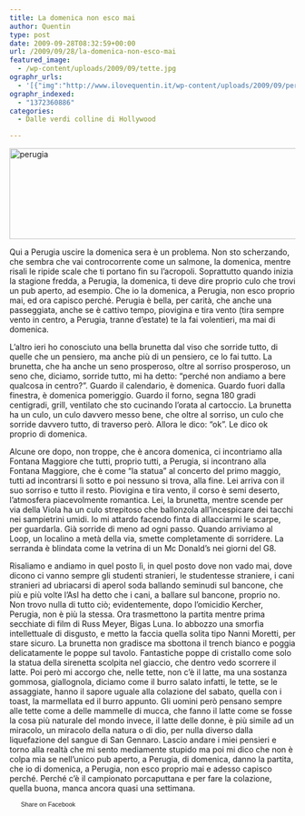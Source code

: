 ```yaml
---
title: La domenica non esco mai
author: Quentin
type: post
date: 2009-09-28T08:32:59+00:00
url: /2009/09/28/la-domenica-non-esco-mai
featured_image:
  - /wp-content/uploads/2009/09/tette.jpg
ographr_urls:
  - '[{"img":"http://www.ilovequentin.it/wp-content/uploads/2009/09/perugia.jpg"},{"img":"http://www.ilovequentin.it/wp-content/uploads/2009/09/tette.jpg"},{"img":"http://www.ilovequentin.it/wp-content/uploads/2009/09/perugia-300x92.jpg"}]'
ographr_indexed:
  - "1372360886"
categories:
  - Dalle verdi colline di Hollywood

---
```

<img class="alignnone size-full wp-image-550" title="perugia" src="http://www.ilovequentin.it/wp-content/uploads/2009/09/perugia.jpg" alt="perugia" width="520" height="160" />

Qui a Perugia uscire la domenica sera è un problema. Non sto scherzando, che sembra che vai controcorrente come un salmone, la domenica, mentre risali le ripide scale che ti portano fin su l&#8217;acropoli. Soprattutto quando inizia la stagione fredda, a Perugia, la domenica, ti deve dire proprio culo che trovi un pub aperto, ad esempio. Che io la domenica, a Perugia, non esco proprio mai, ed ora capisco perché. Perugia è bella, per carità, che anche una passeggiata, anche se è cattivo tempo, piovigina e tira vento (tira sempre vento in centro, a Perugia, tranne d&#8217;estate) te la fai volentieri, ma mai di domenica.

L&#8217;altro ieri ho conosciuto una bella brunetta dal viso che sorride tutto, di quelle che un pensiero, ma anche più di un pensiero, ce lo fai tutto. La brunetta, che ha anche un seno prosperoso, oltre al sorriso prosperoso, un seno che, diciamo, sorride tutto, mi ha detto: &#8220;perché non andiamo a bere qualcosa in centro?&#8221;. Guardo il calendario, è domenica. Guardo fuori dalla finestra, è domenica pomeriggio. Guardo il forno, segna 180 gradi centigradi, grill, ventilato che sto cucinando l&#8217;orata al cartoccio. La brunetta ha un culo, un culo davvero messo bene, che oltre al sorriso, un culo che sorride davvero tutto, di traverso però. Allora le dico: &#8220;ok&#8221;. Le dico ok proprio di domenica.

Alcune ore dopo, non troppe, che è ancora domenica, ci incontriamo alla Fontana Maggiore che tutti, proprio tutti, a Perugia, si incontrano alla Fontana Maggiore, che è come &#8220;la statua&#8221; al concerto del primo maggio, tutti ad incontrarsi lì sotto e poi nessuno si trova, alla fine. Lei arriva con il suo sorriso e tutto il resto. Piovigina e tira vento, il corso è semi deserto, l&#8217;atmosfera piacevolmente romantica. Lei, la brunetta, mentre scende per via della Viola ha un culo strepitoso che ballonzola all&#8217;incespicare dei tacchi nei sampietrini umidi. Io mi attardo facendo finta di allacciarmi le scarpe, per guardarla. Già sorride di meno ad ogni passo. Quando arriviamo al Loop, un localino a metà della via, smette completamente di sorridere. La serranda è blindata come la vetrina di un Mc Donald&#8217;s nei giorni del G8.<!--more-->

Risaliamo e andiamo in quel posto lì, in quel posto dove non vado mai, dove dicono ci vanno sempre gli studenti stranieri, le studentesse straniere, i cani stranieri ad ubriacarsi di aperol soda ballando seminudi sul bancone, che più e più volte l&#8217;Asl ha detto che i cani, a ballare sul bancone, proprio no. Non trovo nulla di tutto ciò; evidentemente, dopo l&#8217;omicidio Kercher, Perugia, non è più la stessa. Ora trasmettono la partita mentre prima secchiate di film di Russ Meyer, Bigas Luna. Io abbozzo una smorfia intellettuale di disgusto, e metto la faccia quella solita tipo Nanni Moretti, per stare sicuro. La brunetta non gradisce ma sbottona il trench bianco e poggia delicatamente le poppe sul tavolo. Fantastiche poppe di cristallo come solo la statua della sirenetta scolpita nel giaccio, che dentro vedo scorrere il latte. Poi però mi accorgo che, nelle tette, non c&#8217;è il latte, ma una sostanza gommosa, giallognola, diciamo come il burro salato infatti, le tette, se le assaggiate, hanno il sapore uguale alla colazione del sabato, quella con i toast, la marmellata ed il burro appunto. Gli uomini però pensano sempre alle tette come a delle mammelle di mucca, che fanno il latte come se fosse la cosa più naturale del mondo invece, il latte delle donne, è più simile ad un miracolo, un miracolo della natura o di dio, per nulla diverso dalla liquefazione del sangue di San Gennaro. Lascio andare i miei pensieri e torno alla realtà che mi sento mediamente stupido ma poi mi dico che non è colpa mia se nell&#8217;unico pub aperto, a Perugia, di domenica, danno la partita, che io di domenica, a Perugia, non esco proprio mai e adesso capisco perché. Perché c&#8217;è il campionato porcaputtana e per fare la colazione, quella buona, manca ancora quasi una settimana.

<a href="http://www.facebook.com/share.php?u=http%3A%2F%2Fwww.ilovequentin.it%2F2009%2F09%2F28%2Fla-domenica-non-esco-mai&t=La%20domenica%20non%20esco%20mai" id="facebook_share_both_545" style="font-size:11px; line-height:13px; font-family:'lucida grande',tahoma,verdana,arial,sans-serif; text-decoration:none; padding:2px 0 0 20px; height:16px; background:url(http://b.static.ak.fbcdn.net/images/share/facebook_share_icon.gif) no-repeat top left;">Share on Facebook</a>